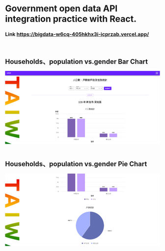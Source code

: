 # Government open data API integration practice with React.
### Link https://bigdata-w6cq-405hkhx3i-icprzab.vercel.app/
</br>

## Households、population vs.gender Bar Chart
![picture1](./src/assets/bigdata1.jpg)
</br>
</br>

## Households、population vs.gender Pie Chart
![picture2](./src/assets/bigdata2.jpg)



